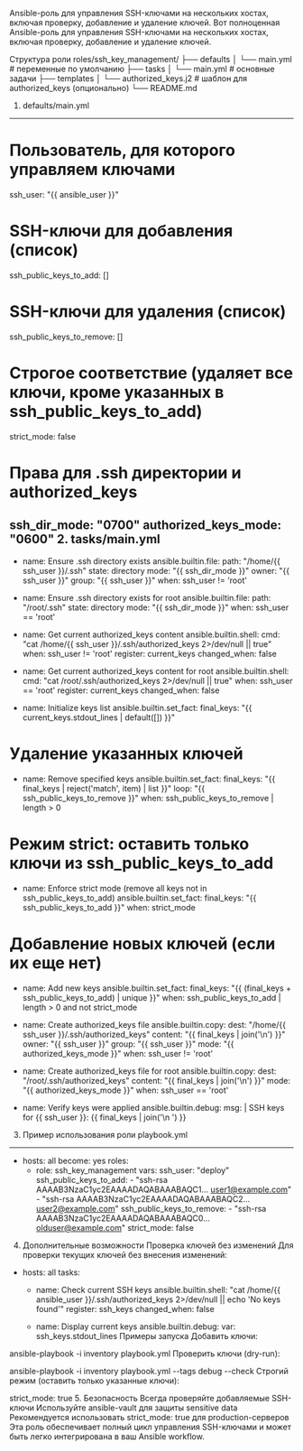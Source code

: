 
Ansible-роль для управления SSH-ключами на нескольких хостах, включая проверку, добавление и удаление ключей.
Вот полноценная Ansible-роль для управления SSH-ключами на нескольких хостах, включая проверку, добавление и удаление ключей.

Структура роли
roles/ssh_key_management/
├── defaults
│   └── main.yml       # переменные по умолчанию
├── tasks
│   └── main.yml       # основные задачи
├── templates
│   └── authorized_keys.j2  # шаблон для authorized_keys (опционально)
└── README.md
1. defaults/main.yml
---
# Пользователь, для которого управляем ключами
ssh_user: "{{ ansible_user }}"

# SSH-ключи для добавления (список)
ssh_public_keys_to_add: []

# SSH-ключи для удаления (список)
ssh_public_keys_to_remove: []

# Строгое соответствие (удаляет все ключи, кроме указанных в ssh_public_keys_to_add)
strict_mode: false

# Права для .ssh директории и authorized_keys
ssh_dir_mode: "0700"
authorized_keys_mode: "0600"
2. tasks/main.yml
---
- name: Ensure .ssh directory exists
  ansible.builtin.file:
    path: "/home/{{ ssh_user }}/.ssh"
    state: directory
    mode: "{{ ssh_dir_mode }}"
    owner: "{{ ssh_user }}"
    group: "{{ ssh_user }}"
  when: ssh_user != 'root'

- name: Ensure .ssh directory exists for root
  ansible.builtin.file:
    path: "/root/.ssh"
    state: directory
    mode: "{{ ssh_dir_mode }}"
  when: ssh_user == 'root'

- name: Get current authorized_keys content
  ansible.builtin.shell:
    cmd: "cat /home/{{ ssh_user }}/.ssh/authorized_keys 2>/dev/null || true"
  when: ssh_user != 'root'
  register: current_keys
  changed_when: false

- name: Get current authorized_keys content for root
  ansible.builtin.shell:
    cmd: "cat /root/.ssh/authorized_keys 2>/dev/null || true"
  when: ssh_user == 'root'
  register: current_keys
  changed_when: false

- name: Initialize keys list
  ansible.builtin.set_fact:
    final_keys: "{{ current_keys.stdout_lines | default([]) }}"

# Удаление указанных ключей
- name: Remove specified keys
  ansible.builtin.set_fact:
    final_keys: "{{ final_keys | reject('match', item) | list }}"
  loop: "{{ ssh_public_keys_to_remove }}"
  when: ssh_public_keys_to_remove | length > 0

# Режим strict: оставить только ключи из ssh_public_keys_to_add
- name: Enforce strict mode (remove all keys not in ssh_public_keys_to_add)
  ansible.builtin.set_fact:
    final_keys: "{{ ssh_public_keys_to_add }}"
  when: strict_mode

# Добавление новых ключей (если их еще нет)
- name: Add new keys
  ansible.builtin.set_fact:
    final_keys: "{{ (final_keys + ssh_public_keys_to_add) | unique }}"
  when: ssh_public_keys_to_add | length > 0 and not strict_mode

- name: Create authorized_keys file
  ansible.builtin.copy:
    dest: "/home/{{ ssh_user }}/.ssh/authorized_keys"
    content: "{{ final_keys | join('\n') }}"
    owner: "{{ ssh_user }}"
    group: "{{ ssh_user }}"
    mode: "{{ authorized_keys_mode }}"
  when: ssh_user != 'root'

- name: Create authorized_keys file for root
  ansible.builtin.copy:
    dest: "/root/.ssh/authorized_keys"
    content: "{{ final_keys | join('\n') }}"
    mode: "{{ authorized_keys_mode }}"
  when: ssh_user == 'root'

- name: Verify keys were applied
  ansible.builtin.debug:
    msg: |
      SSH keys for {{ ssh_user }}:
      {{ final_keys | join('\n      ') }}
3. Пример использования роли
playbook.yml
---
- hosts: all
  become: yes
  roles:
    - role: ssh_key_management
      vars:
        ssh_user: "deploy"
        ssh_public_keys_to_add:
          - "ssh-rsa AAAAB3NzaC1yc2EAAAADAQABAAABAQC1... user1@example.com"
          - "ssh-rsa AAAAB3NzaC1yc2EAAAADAQABAAABAQC2... user2@example.com"
        ssh_public_keys_to_remove:
          - "ssh-rsa AAAAB3NzaC1yc2EAAAADAQABAAABAQC0... olduser@example.com"
        strict_mode: false
4. Дополнительные возможности
Проверка ключей без изменений
Для проверки текущих ключей без внесения изменений:

- hosts: all
  tasks:
    - name: Check current SSH keys
      ansible.builtin.shell: "cat /home/{{ ansible_user }}/.ssh/authorized_keys 2>/dev/null || echo 'No keys found'"
      register: ssh_keys
      changed_when: false
    
    - name: Display current keys
      ansible.builtin.debug:
        var: ssh_keys.stdout_lines
Примеры запуска
Добавить ключи:

ansible-playbook -i inventory playbook.yml
Проверить ключи (dry-run):

ansible-playbook -i inventory playbook.yml --tags debug --check
Строгий режим (оставить только указанные ключи):

strict_mode: true
5. Безопасность
Всегда проверяйте добавляемые SSH-ключи
Используйте ansible-vault для защиты sensitive data
Рекомендуется использовать strict_mode: true для production-серверов
Эта роль обеспечивает полный цикл управления SSH-ключами и может быть легко интегрирована в ваш Ansible workflow.